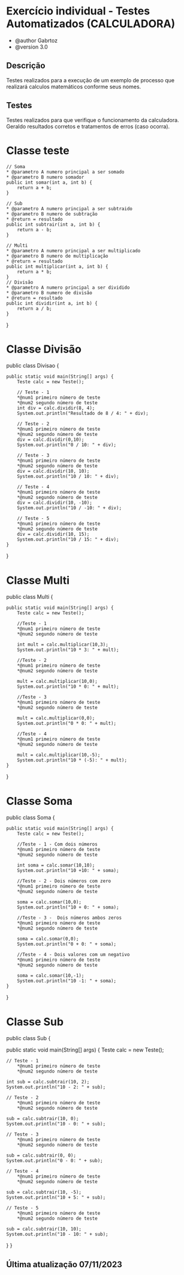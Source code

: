 # Exercício individual - Testes Automatizados (CALCULADORA)

 * @author Gabrtoz
 * @version 3.0

## Descrição

Testes realizados para a execução de um exemplo de processo que realizará calculos matemáticos conforme seus nomes.

## Testes

Testes realizados para que verifique o funcionamento da calculadora. Geraldo resultados corretos e tratamentos de erros (caso ocorra).

# Classe teste

    // Soma
    * @parametro A numero principal a ser somado
	* @parametro B numero somador
    public int somar(int a, int b) {
        return a + b;
    }

    // Sub
    * @parametro A numero principal a ser subtraido
	* @parametro B numero de subtração
	* @return = resultado
    public int subtrair(int a, int b) {
        return a - b;
    }
    
    // Multi
    * @parametro A numero principal a ser multiplicado
	* @parametro B numero de multiplicação
	* @return = resultado
    public int multiplicar(int a, int b) {
        return a * b;
    }
    // Divisão
    * @parametro A numero principal a ser dividido
	* @parametro B numero de divisão
	* @return = resultado
    public int dividir(int a, int b) {
        return a / b;
    }

}

# Classe Divisão

public class Divisao {

    public static void main(String[] args) {
        Teste calc = new Teste();

        // Teste - 1
        *@num1 primeiro número de teste
        *@num2 segundo número de teste
        int div = calc.dividir(8, 4);
        System.out.println("Resultado de 8 / 4: " + div);

        // Teste - 2
        *@num1 primeiro número de teste
        *@num2 segundo número de teste
        div = calc.dividir(0,10);
        System.out.println("0 / 10: " + div);

        // Teste - 3
        *@num1 primeiro número de teste
        *@num2 segundo número de teste
        div = calc.dividir(10, 10);
        System.out.println("10 / 10: " + div);

        // Teste - 4
        *@num1 primeiro número de teste
        *@num2 segundo número de teste
        div = calc.dividir(10, -10);
        System.out.println("10 / -10: " + div);

        // Teste - 5
        *@num1 primeiro número de teste
        *@num2 segundo número de teste
        div = calc.dividir(10, 15);
        System.out.println("10 / 15: " + div);
    }
}

# Classe Multi

public class Multi {
    
    public static void main(String[] args) {
        Teste calc = new Teste();

        //Teste - 1
        *@num1 primeiro número de teste
        *@num2 segundo número de teste

        int mult = calc.multiplicar(10,3);
        System.out.println("10 * 3: " + mult);

        //Teste - 2
        *@num1 primeiro número de teste
        *@num2 segundo número de teste

        mult = calc.multiplicar(10,0);
        System.out.println("10 * 0: " + mult);

        //Teste - 3        
        *@num1 primeiro número de teste
        *@num2 segundo número de teste

        mult = calc.multiplicar(0,0);
        System.out.println("0 * 0: " + mult);

        //Teste - 4
        *@num1 primeiro número de teste
        *@num2 segundo número de teste

        mult = calc.multiplicar(10,-5);
        System.out.println("10 * (-5): " + mult);
    }
}

# Classe Soma

public class Soma {
    
    public static void main(String[] args) {
        Teste calc = new Teste();

        //Teste - 1 - Com dois números
        *@num1 primeiro número de teste
        *@num2 segundo número de teste

        int soma = calc.somar(10,10);
        System.out.println("10 +10: " + soma);

        //Teste - 2 - Dois números com zero
        *@num1 primeiro número de teste
        *@num2 segundo número de teste

        soma = calc.somar(10,0);
        System.out.println("10 + 0: " + soma);

        //Teste - 3 -  Dois números ambos zeros
        *@num1 primeiro número de teste
        *@num2 segundo número de teste

        soma = calc.somar(0,0);
        System.out.println("0 + 0: " + soma);

        //Teste - 4 - Dois valores com um negativo
        *@num1 primeiro número de teste
        *@num2 segundo número de teste

        soma = calc.somar(10,-1);
        System.out.println("10 -1: " + soma);
    }
    
}

# Classe Sub

public class Sub {

  public static void main(String[] args) {
    Teste calc = new Teste();

    // Teste - 1
        *@num1 primeiro número de teste
        *@num2 segundo número de teste

    int sub = calc.subtrair(10, 2);
    System.out.println("10 - 2: " + sub);

    // Teste - 2
        *@num1 primeiro número de teste
        *@num2 segundo número de teste

    sub = calc.subtrair(10, 0);
    System.out.println("10 - 0: " + sub);

    // Teste - 3
        *@num1 primeiro número de teste
        *@num2 segundo número de teste

    sub = calc.subtrair(0, 0);
    System.out.println("0 - 0: " + sub);

    // Teste - 4
        *@num1 primeiro número de teste
        *@num2 segundo número de teste

    sub = calc.subtrair(10, -5);
    System.out.println("10 + 5: " + sub);

    // Teste - 5
        *@num1 primeiro número de teste
        *@num2 segundo número de teste

    sub = calc.subtrair(10, 10);
    System.out.println("10 - 10: " + sub);
  }
}

## Última atualização 07/11/2023